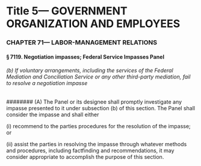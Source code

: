 
# Title 5— GOVERNMENT ORGANIZATION AND EMPLOYEES
### CHAPTER 71— LABOR-MANAGEMENT RELATIONS
#### § 7119. Negotiation impasses; Federal Service Impasses Panel
###### (b) If voluntary arrangements, including the services of the Federal Mediation and Conciliation Service or any other third-party mediation, fail to resolve a negotiation impasse
######## (A) The Panel or its designee shall promptly investigate any impasse presented to it under subsection (b) of this section. The Panel shall consider the impasse and shall either

(i) recommend to the parties procedures for the resolution of the impasse; or

(ii) assist the parties in resolving the impasse through whatever methods and procedures, including factfinding and recommendations, it may consider appropriate to accomplish the purpose of this section.
